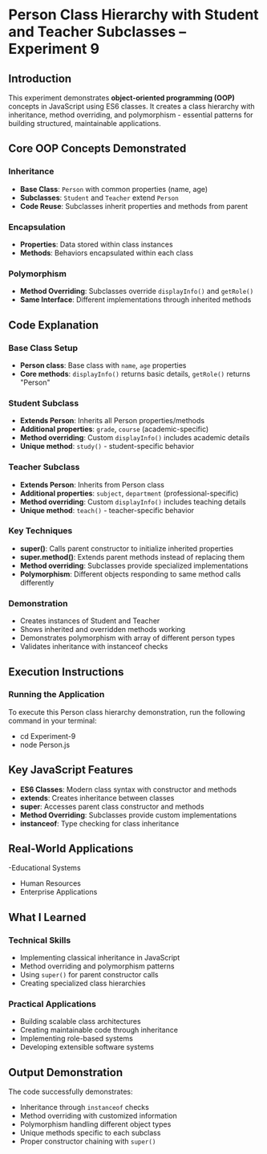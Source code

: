 # Person Class Hierarchy with Student and Teacher Subclasses – Experiment 9

## Introduction
This experiment demonstrates **object-oriented programming (OOP)** concepts in JavaScript using ES6 classes. It creates a class hierarchy with inheritance, method overriding, and polymorphism - essential patterns for building structured, maintainable applications.

## Core OOP Concepts Demonstrated
### Inheritance
- **Base Class**: `Person` with common properties (name, age)
- **Subclasses**: `Student` and `Teacher` extend `Person`
- **Code Reuse**: Subclasses inherit properties and methods from parent

### Encapsulation
- **Properties**: Data stored within class instances
- **Methods**: Behaviors encapsulated within each class

### Polymorphism
- **Method Overriding**: Subclasses override `displayInfo()` and `getRole()`
- **Same Interface**: Different implementations through inherited methods

## Code Explanation

### Base Class Setup
- **Person class**: Base class with `name`, `age` properties
- **Core methods**: `displayInfo()` returns basic details, `getRole()` returns "Person"

### Student Subclass
- **Extends Person**: Inherits all Person properties/methods
- **Additional properties**: `grade`, `course` (academic-specific)
- **Method overriding**: Custom `displayInfo()` includes academic details
- **Unique method**: `study()` - student-specific behavior

### Teacher Subclass  
- **Extends Person**: Inherits from Person class
- **Additional properties**: `subject`, `department` (professional-specific)
- **Method overriding**: Custom `displayInfo()` includes teaching details
- **Unique method**: `teach()` - teacher-specific behavior

### Key Techniques
- **super()**: Calls parent constructor to initialize inherited properties
- **super.method()**: Extends parent methods instead of replacing them
- **Method overriding**: Subclasses provide specialized implementations
- **Polymorphism**: Different objects responding to same method calls differently

### Demonstration
- Creates instances of Student and Teacher
- Shows inherited and overridden methods working
- Demonstrates polymorphism with array of different person types
- Validates inheritance with instanceof checks

## Execution Instructions
### Running the Application
To execute this Person class hierarchy demonstration, run the following command in your terminal:
- cd Experiment-9
- node Person.js

## Key JavaScript Features
- **ES6 Classes**: Modern class syntax with constructor and methods
- **extends**: Creates inheritance between classes
- **super**: Accesses parent class constructor and methods
- **Method Overriding**: Subclasses provide custom implementations
- **instanceof**: Type checking for class inheritance

## Real-World Applications
-Educational Systems
- Human Resources
- Enterprise Applications


## What I Learned
### Technical Skills
- Implementing classical inheritance in JavaScript
- Method overriding and polymorphism patterns
- Using `super()` for parent constructor calls
- Creating specialized class hierarchies

### Practical Applications
- Building scalable class architectures
- Creating maintainable code through inheritance
- Implementing role-based systems
- Developing extensible software systems

## Output Demonstration
The code successfully demonstrates:
- Inheritance through `instanceof` checks
- Method overriding with customized information
- Polymorphism handling different object types
- Unique methods specific to each subclass
- Proper constructor chaining with `super()`